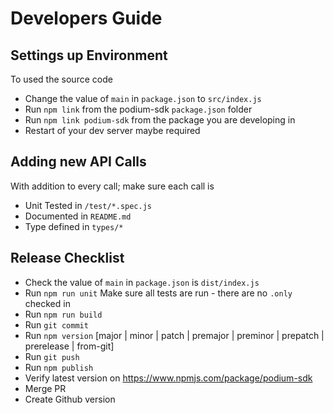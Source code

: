 # Developers Guide

## Settings up Environment

To used the source code
- Change the value of `main` in `package.json` to `src/index.js`
- Run `npm link` from the podium-sdk `package.json` folder  
- Run `npm link podium-sdk` from the package you are developing in
- Restart of your dev server maybe required

## Adding new API Calls

With addition to every call; make sure each call is 
- Unit Tested in `/test/*.spec.js`
- Documented in `README.md`
- Type defined in `types/*`

## Release Checklist

- Check the value of `main` in `package.json` is `dist/index.js`
- Run `npm run unit` Make sure all tests are run - there are no `.only` checked in
- Run `npm run build`
- Run `git commit`
- Run `npm version` [major | minor | patch | premajor | preminor | prepatch | prerelease | from-git]
- Run `git push`
- Run `npm publish`
- Verify latest version on https://www.npmjs.com/package/podium-sdk
- Merge PR
- Create Github version